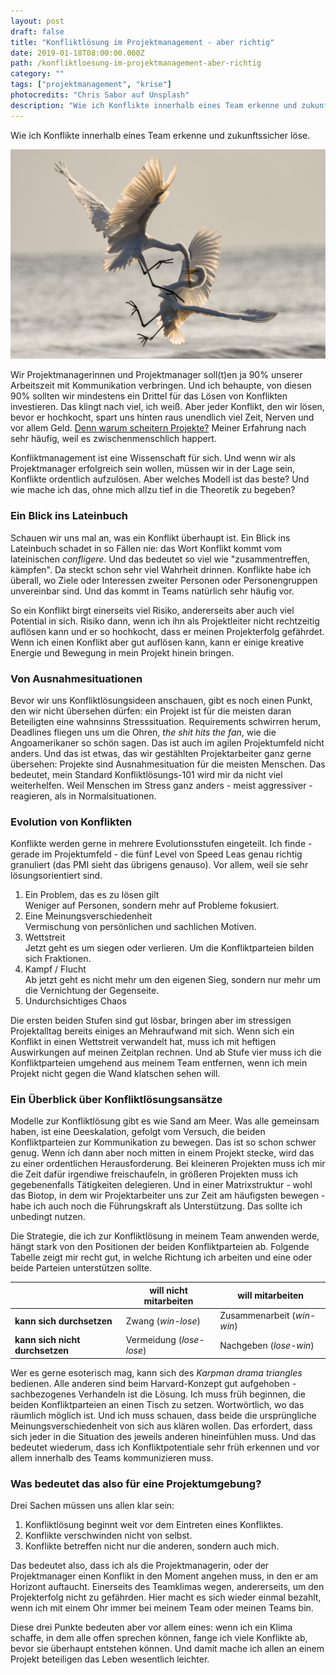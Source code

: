 ```yaml
---
layout: post
draft: false
title: "Konfliktlösung im Projektmanagement - aber richtig" 
date: 2019-01-18T08:00:00.000Z
path: /konfliktloesung-im-projektmanagement-aber-richtig
category: ""
tags: ["projektmanagement", "krise"]
photocredits: "Chris Sabor auf Unsplash"
description: "Wie ich Konflikte innerhalb eines Team erkenne und zukunftssicher löse."
---
```


Wie ich Konflikte innerhalb eines Team erkenne und zukunftssicher löse.

![Konfliktmanagement im Projektmanagement](./konflikt-projektmanagement.jpg)

Wir Projektmanagerinnen und Projektmanager soll(t)en ja 90% unserer Arbeitszeit mit Kommunikation verbringen. Und ich behaupte, von diesen 90% sollten wir mindestens ein Drittel für das Lösen von Konflikten investieren. Das klingt nach viel, ich weiß. Aber jeder Konflikt, den wir lösen, bevor er hochkocht, spart uns hinten raus unendlich viel Zeit, Nerven und vor allem Geld. [Denn warum scheitern Projekte?](/warum-wir-scheitern-und-kann-man-das-scheitern-ueberhaupt-verhindern) Meiner Erfahrung nach sehr häufig, weil es zwischenmenschlich happert.

Konfliktmanagement ist eine Wissenschaft für sich. Und wenn wir als Projektmanager erfolgreich sein wollen, müssen wir in der Lage sein, Konflikte ordentlich aufzulösen. Aber welches Modell ist das beste? Und wie mache ich das, ohne mich allzu tief in die Theoretik zu begeben?

### Ein Blick ins Lateinbuch

Schauen wir uns mal an, was ein Konflikt überhaupt ist. Ein Blick ins Lateinbuch schadet in so Fällen nie: das Wort Konflikt kommt vom lateinischen _confligere_. Und das bedeutet so viel wie "zusammentreffen, kämpfen". Da steckt schon sehr viel Wahrheit drinnen. Konflikte habe ich überall, wo Ziele oder Interessen zweiter Personen oder Personengruppen unvereinbar sind. Und das kommt in Teams natürlich sehr häufig vor.

So ein Konflikt birgt einerseits viel Risiko, andererseits aber auch viel Potential in sich. Risiko dann, wenn ich ihn als Projektleiter nicht rechtzeitig auflösen kann und er so hochkocht, dass er meinen Projekterfolg gefährdet. Wenn ich einen Konflikt aber gut auflösen kann, kann er einige kreative Energie und Bewegung in mein Projekt hinein bringen.

### Von Ausnahmesituationen

Bevor wir uns Konfliktlösungsideen anschauen,  gibt es noch einen Punkt, den wir nicht übersehen dürfen: ein Projekt ist für die meisten daran Beteiligten eine wahnsinns Stresssituation. Requirements schwirren herum, Deadlines fliegen uns um die Ohren, _the shit hits the fan_, wie die Angoamerikaner so schön sagen. Das ist auch im agilen Projektumfeld nicht anders. Und das ist etwas, das wir gestählten Projektarbeiter ganz gerne  übersehen: Projekte sind Ausnahmesituation für die meisten Menschen. Das bedeutet, mein Standard Konfliktlösungs-101 wird mir da nicht viel weiterhelfen. Weil Menschen im Stress ganz anders - meist aggressiver - reagieren, als in Normalsituationen.

### Evolution von Konflikten

Konflikte werden gerne in mehrere Evolutionsstufen eingeteilt. Ich finde - gerade im Projektumfeld - die fünf Level von Speed Leas genau richtig granuliert (das PMI sieht das übrigens genauso). Vor allem, weil sie sehr lösungsorientiert sind.

1. Ein Problem, das es zu lösen gilt  
Weniger auf Personen, sondern mehr auf Probleme fokusiert.
2. Eine Meinungsverschiedenheit  
Vermischung von persönlichen und sachlichen Motiven.
3. Wettstreit  
Jetzt geht es um siegen oder verlieren. Um die Konfliktparteien bilden sich Fraktionen.
4. Kampf / Flucht  
Ab jetzt geht es nicht mehr um den eigenen Sieg, sondern nur mehr um die Vernichtung der Gegenseite.
5. Undurchsichtiges Chaos

Die ersten beiden Stufen sind gut lösbar, bringen aber im stressigen Projektalltag bereits einiges an Mehraufwand mit sich. Wenn sich ein Konflikt in einen Wettstreit verwandelt hat, muss ich mit heftigen Auswirkungen auf meinen Zeitplan rechnen. Und ab Stufe vier muss ich die Konfliktparteien umgehend aus meinem Team entfernen, wenn ich mein Projekt nicht gegen die Wand klatschen sehen will.

### Ein Überblick über Konfliktlösungsansätze

Modelle zur Konfliktlösung gibt es wie Sand am Meer. Was alle gemeinsam haben, ist eine Deeskalation, gefolgt vom Versuch, die beiden Konfliktparteien zur Kommunikation zu bewegen. Das ist so schon schwer genug. Wenn ich dann aber noch mitten in einem Projekt stecke, wird das zu einer ordentlichen Herausforderung. Bei kleineren Projekten muss ich mir die Zeit dafür irgendiwe freischaufeln, in größeren Projekten muss ich gegebenenfalls Tätigkeiten delegieren. Und in einer Matrixstruktur - wohl das Biotop, in dem wir Projektarbeiter uns zur Zeit am häufigsten bewegen - habe ich auch noch die Führungskraft als Unterstützung. Das sollte ich unbedingt nutzen.

Die Strategie, die ich zur Konfliktlösung in meinem Team anwenden werde, hängt stark von den Positionen der beiden Konfliktparteien ab. Folgende Tabelle zeigt mir recht gut, in welche Richtung ich arbeiten und eine oder beide Parteien unterstützen sollte.

|  | will nicht mitarbeiten | will mitarbeiten |
| --- | --- | --- |
| **kann sich durchsetzen** | Zwang (_win-lose_) | Zusammenarbeit (_win-win_) |
| **kann sich nicht durchsetzen** | Vermeidung (_lose-lose_) | Nachgeben (_lose-win_) |

Wer es gerne esoterisch mag, kann sich des _Karpman drama triangles_ bedienen. Alle anderen sind beim Harvard-Konzept gut aufgehoben - sachbezogenes Verhandeln ist die Lösung. Ich muss früh beginnen, die beiden Konfliktparteien an einen Tisch zu setzen. Wortwörtlich, wo das räumlich möglich ist. Und ich muss schauen, dass beide die ursprüngliche Meinungsverschiedenheit von sich aus klären wollen. Das erfordert, dass sich jeder in die Situation des jeweils anderen hineinfühlen muss. Und das bedeutet wiederum, dass ich Konfliktpotentiale sehr früh erkennen und vor allem innerhalb des Teams kommunizieren muss.

### Was bedeutet das also für eine Projektumgebung?

Drei Sachen müssen uns allen klar sein:

1.  Konfliktlösung beginnt weit vor dem Eintreten eines Konfliktes.
2.  Konflikte verschwinden nicht von selbst.
3.  Konflikte betreffen nicht nur die anderen, sondern auch mich.

Das bedeutet also, dass ich als die Projektmanagerin, oder der Projektmanager einen Konflikt in den Moment angehen muss, in den er am Horizont auftaucht. Einerseits des Teamklimas wegen, andererseits, um den Projekterfolg nicht zu gefährden. Hier macht es sich wieder einmal bezahlt, wenn ich mit einem Ohr immer bei meinem Team oder meinen Teams bin.

Diese drei Punkte bedeuten aber vor allem eines: wenn ich ein Klima schaffe, in dem alle offen sprechen können, fange ich viele Konflikte ab, bevor sie überhaupt entstehen können. Und damit mache ich allen an einem Projekt beteiligen das Leben wesentlich leichter.
